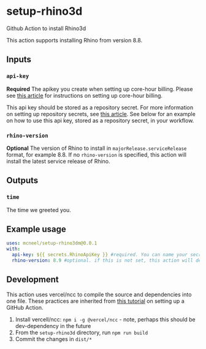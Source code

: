 # setup-rhino3d
Github Action to install Rhino3d

This action supports installing Rhino from version 8.8.

## Inputs

### `api-key`

**Required** The apikey you create when setting up core-hour billing. Please see [this article](https://developer.rhino3d.com/guides/compute/core-hour-billing/#setting-up-core-hour-billing) for instructions on setting up core-hour billing. 

This api key should be stored as a repository secret. For more information on setting up repository secrets, see [this article](https://docs.github.com/en/actions/security-guides/using-secrets-in-github-actions?tool=webui#creating-secrets-for-a-repository).
See below for an example on how to use this api key, stored as a repository secret, in your workflow. 

### `rhino-version`

**Optional** The version of Rhino to install in `majorRelease.serviceRelease` format, for example 8.8. If no `rhino-version` is specified, this action will install the latest service release of Rhino.

## Outputs

### `time`

The time we greeted you.

## Example usage

```yaml
uses: mcneel/setup-rhino3dm@0.0.1
with:
  api-key: ${{ secrets.RhinoApiKey }} #required. You can name your secret whatever you like when you set it up.
  rhino-version: 8.9 #optional. if this is not set, this action will default to the latest service release
```


## Development

This action uses vercel/ncc to compile the source and dependencies into one file. These practices are inherited from [this tutorial](https://docs.github.com/en/actions/creating-actions/creating-a-javascript-action#commit-tag-and-push-your-action-to-github) on setting up a GitHub Action. 

1. Install vercell/ncc: `npm i -g @vercel/ncc` - note, perhaps this should be dev-dependency in the future
2. From the `setup-rhino3d` directory, run `npm run build`
3. Commit the changes in `dist/*`


